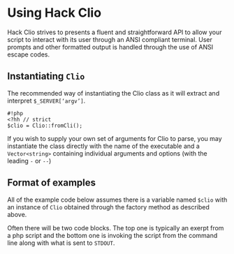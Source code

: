 Using Hack Clio
===============

Hack Clio strives to presents a fluent and straightforward API to allow your script to interact with its user through an ANSI compliant terminal. User prompts and
other formatted output is handled through the use of ANSI escape codes.

## Instantiating `Clio`

The recommended way of instantiating the Clio class as it will extract and interpret `$_SERVER[‘argv’]`.

```
#!php
<?hh // strict
$clio = Clio::fromCli();
```

 If you wish to supply your own set of arguments for Clio to parse, you may instantiate the class directly with the name of the executable and
a `Vector<string>` containing individual arguments and options (with the leading `-` or `--`)


## Format of examples

All of the example code below assumes there is a variable named `$clio` with an instance of `Clio` obtained through the factory method as described above.

Often there will be two code blocks.  The top one is typically an exerpt from a php script and the bottom one is invoking the script from the command line along with what is sent to
`STDOUT`.

